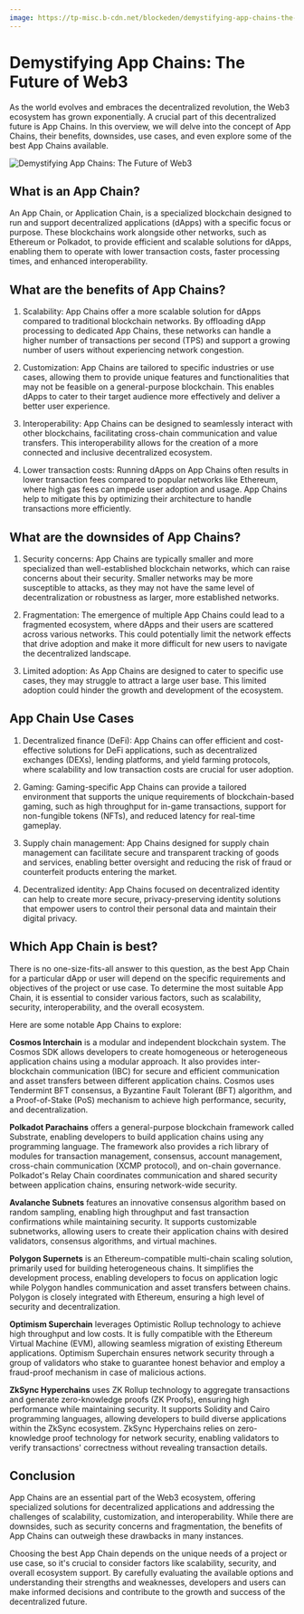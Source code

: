 ```yaml
---
image: https://tp-misc.b-cdn.net/blockeden/demystifying-app-chains-the-future-of-web3.png
---
```


# Demystifying App Chains: The Future of Web3

<head>
  <meta
    property="og:image"
    content="https://tp-misc.b-cdn.net/blockeden/demystifying-app-chains-the-future-of-web3.png"
  />
  <meta
    name="twitter:image"
    content="https://tp-misc.b-cdn.net/blockeden/demystifying-app-chains-the-future-of-web3.png"
  />
</head>


As the world evolves and embraces the decentralized revolution, the Web3 ecosystem has grown exponentially. A crucial part of this decentralized future is App Chains. In this overview, we will delve into the concept of App Chains, their benefits, downsides, use cases, and even explore some of the best App Chains available.

![Demystifying App Chains: The Future of Web3](https://tp-misc.b-cdn.net/blockeden/demystifying-app-chains-the-future-of-web3.png "Demystifying App Chains: The Future of Web3")

## What is an App Chain?

An App Chain, or Application Chain, is a specialized blockchain designed to run and support decentralized applications (dApps) with a specific focus or purpose. These blockchains work alongside other networks, such as Ethereum or Polkadot, to provide efficient and scalable solutions for dApps, enabling them to operate with lower transaction costs, faster processing times, and enhanced interoperability.

## What are the benefits of App Chains?

1. Scalability: App Chains offer a more scalable solution for dApps compared to traditional blockchain networks. By offloading dApp processing to dedicated App Chains, these networks can handle a higher number of transactions per second (TPS) and support a growing number of users without experiencing network congestion.

2. Customization: App Chains are tailored to specific industries or use cases, allowing them to provide unique features and functionalities that may not be feasible on a general-purpose blockchain. This enables dApps to cater to their target audience more effectively and deliver a better user experience.

3. Interoperability: App Chains can be designed to seamlessly interact with other blockchains, facilitating cross-chain communication and value transfers. This interoperability allows for the creation of a more connected and inclusive decentralized ecosystem.

4. Lower transaction costs: Running dApps on App Chains often results in lower transaction fees compared to popular networks like Ethereum, where high gas fees can impede user adoption and usage. App Chains help to mitigate this by optimizing their architecture to handle transactions more efficiently.

## What are the downsides of App Chains?

1. Security concerns: App Chains are typically smaller and more specialized than well-established blockchain networks, which can raise concerns about their security. Smaller networks may be more susceptible to attacks, as they may not have the same level of decentralization or robustness as larger, more established networks.

2. Fragmentation: The emergence of multiple App Chains could lead to a fragmented ecosystem, where dApps and their users are scattered across various networks. This could potentially limit the network effects that drive adoption and make it more difficult for new users to navigate the decentralized landscape.

3. Limited adoption: As App Chains are designed to cater to specific use cases, they may struggle to attract a large user base. This limited adoption could hinder the growth and development of the ecosystem.

## App Chain Use Cases

1. Decentralized finance (DeFi): App Chains can offer efficient and cost-effective solutions for DeFi applications, such as decentralized exchanges (DEXs), lending platforms, and yield farming protocols, where scalability and low transaction costs are crucial for user adoption.

2. Gaming: Gaming-specific App Chains can provide a tailored environment that supports the unique requirements of blockchain-based gaming, such as high throughput for in-game transactions, support for non-fungible tokens (NFTs), and reduced latency for real-time gameplay.

3. Supply chain management: App Chains designed for supply chain management can facilitate secure and transparent tracking of goods and services, enabling better oversight and reducing the risk of fraud or counterfeit products entering the market.

4. Decentralized identity: App Chains focused on decentralized identity can help to create more secure, privacy-preserving identity solutions that empower users to control their personal data and maintain their digital privacy.

## Which App Chain is best?

There is no one-size-fits-all answer to this question, as the best App Chain for a particular dApp or user will depend on the specific requirements and objectives of the project or use case. To determine the most suitable App Chain, it is essential to consider various factors, such as scalability, security, interoperability, and the overall ecosystem.

Here are some notable App Chains to explore:

**Cosmos Interchain** is a modular and independent blockchain system. The Cosmos SDK allows developers to create homogeneous or heterogeneous application chains using a modular approach. It also provides inter-blockchain communication (IBC) for secure and efficient communication and asset transfers between different application chains. Cosmos uses Tendermint BFT consensus, a Byzantine Fault Tolerant (BFT) algorithm, and a Proof-of-Stake (PoS) mechanism to achieve high performance, security, and decentralization.

**Polkadot Parachains** offers a general-purpose blockchain framework called Substrate, enabling developers to build application chains using any programming language. The framework also provides a rich library of modules for transaction management, consensus, account management, cross-chain communication (XCMP protocol), and on-chain governance. Polkadot's Relay Chain coordinates communication and shared security between application chains, ensuring network-wide security.

**Avalanche Subnets** features an innovative consensus algorithm based on random sampling, enabling high throughput and fast transaction confirmations while maintaining security. It supports customizable subnetworks, allowing users to create their application chains with desired validators, consensus algorithms, and virtual machines.

**Polygon Supernets** is an Ethereum-compatible multi-chain scaling solution, primarily used for building heterogeneous chains. It simplifies the development process, enabling developers to focus on application logic while Polygon handles communication and asset transfers between chains. Polygon is closely integrated with Ethereum, ensuring a high level of security and decentralization.

**Optimism Superchain** leverages Optimistic Rollup technology to achieve high throughput and low costs. It is fully compatible with the Ethereum Virtual Machine (EVM), allowing seamless migration of existing Ethereum applications. Optimism Superchain ensures network security through a group of validators who stake to guarantee honest behavior and employ a fraud-proof mechanism in case of malicious actions.

**ZkSync Hyperchains** uses ZK Rollup technology to aggregate transactions and generate zero-knowledge proofs (ZK Proofs), ensuring high performance while maintaining security. It supports Solidity and Cairo programming languages, allowing developers to build diverse applications within the ZkSync ecosystem. ZkSync Hyperchains relies on zero-knowledge proof technology for network security, enabling validators to verify transactions' correctness without revealing transaction details.



## Conclusion

App Chains are an essential part of the Web3 ecosystem, offering specialized solutions for decentralized applications and addressing the challenges of scalability, customization, and interoperability. While there are downsides, such as security concerns and fragmentation, the benefits of App Chains can outweigh these drawbacks in many instances.

Choosing the best App Chain depends on the unique needs of a project or use case, so it's crucial to consider factors like scalability, security, and overall ecosystem support. By carefully evaluating the available options and understanding their strengths and weaknesses, developers and users can make informed decisions and contribute to the growth and success of the decentralized future.



